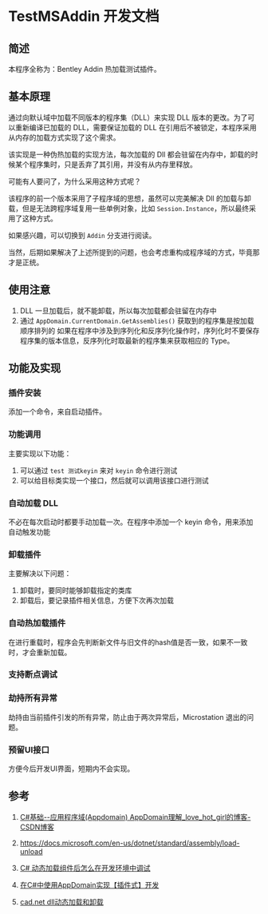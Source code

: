 # TestMSAddin 开发文档

## 简述

本程序全称为：Bentley Addin 热加载测试插件。

## 基本原理

通过向默认域中加载不同版本的程序集（DLL）来实现 DLL 版本的更改。为了可以重新编译已加载的 DLL，需要保证加载的 DLL 在引用后不被锁定，本程序采用从内存的加载方式实现了这个需求。

该实现是一种伪热加载的实现方法，每次加载的 Dll 都会驻留在内存中，卸载的时候某个程序集时，只是丢弃了其引用，并没有从内存里释放。

可能有人要问了，为什么采用这种方式呢？

该程序的前一个版本采用了子程序域的思想，虽然可以完美解决 Dll 的加载与卸载，但是无法跨程序域复用一些单例对象，比如 `Session.Instance`，所以最终采用了这种方式。

如果感兴趣，可以切换到 `Addin` 分支进行阅读。

当然，后期如果解决了上述所提到的问题，也会考虑重构成程序域的方式，毕竟那才是正统。

## 使用注意

1. DLL 一旦加载后，就不能卸载，所以每次加载都会驻留在内存中
2. 通过 `AppDomain.CurrentDomain.GetAssemblies()` 获取到的程序集是按加载顺序排列的
  如果在程序中涉及到序列化和反序列化操作时，序列化时不要保存程序集的版本信息，反序列化时取最新的程序集来获取相应的 Type。

## 功能及实现

### 插件安装

添加一个命令，来自启动插件。

### 功能调用

主要实现以下功能：

1. 可以通过 `test 测试keyin` 来对 `keyin` 命令进行测试
2. 可以给目标类实现一个接口，然后就可以调用该接口进行测试

### 自动加载 DLL

不必在每次启动时都要手动加载一次。在程序中添加一个 keyin 命令，用来添加自动触发功能

### 卸载插件

主要解决以下问题：

1. 卸载时，要同时能够卸载指定的类库
2. 卸载后，要记录插件相关信息，方便下次再次加载

### 自动热加载插件

在进行重载时，程序会先判断新文件与旧文件的hash值是否一致，如果不一致时，才会重新加载。

### 支持断点调试

### 劫持所有异常

劫持由当前插件引发的所有异常，防止由于两次异常后，Microstation 退出的问题。

### 预留UI接口

方便今后开发UI界面，短期内不会实现。

## 参考

1. [C#基础--应用程序域(Appdomain) AppDomain理解_love_hot_girl的博客-CSDN博客](https://blog.csdn.net/love_hot_girl/article/details/82949177)

2. https://docs.microsoft.com/en-us/dotnet/standard/assembly/load-unload

3. [C# 动态加载组件后怎么在开发环境中调试](https://www.cnblogs.com/DasonKwok/p/10510218.html)

4. [在C#中使用AppDomain实现【插件式】开发](https://www.cnblogs.com/mq0036/p/14646523.html)

5. [cad.net dll动态加载和卸载](https://www.cnblogs.com/JJBox/p/13833350.html)